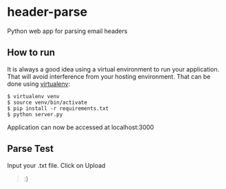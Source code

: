 header-parse
==============

Python web app for parsing email headers

How to run
------------------

It is always a good idea using a virtual environment to run your
application. That will avoid interference from your hosting
environment. That can be done using [virtualenv](https://virtualenv.pypa.io/en/stable/):

    $ virtualenv venv
    $ source venv/bin/activate
    $ pip install -r requirements.txt
    $ python server.py

Application can now be accessed at localhost:3000

Parse Test
---------------------------

Input your .txt file. Click on Upload

> :)
